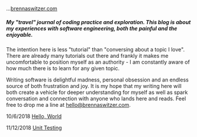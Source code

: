 ...[brennaswitzer.com](https://brennaswitzer.com)

##### My "travel" journal of coding practice and exploration. This blog is about my experiences with software engineering, both the painful and the enjoyable. 

The intention here is less "tutorial" than "conversing about a topic I love". There are already many tutorials out there and frankly it makes me uncomfortable to position myself as an authority - I am constantly aware of how much there is to learn for any given topic. 

Writing software is delightful madness, personal obsession and an endless source of both frustration and joy. It is my hope that my writing here will both create a vehicle for deeper understanding for myself as well as spark conversation and connection with anyone who lands here and reads. Feel free to drop me a line at [hello@brennaswitzer.com](mailto:hello@brennaswitzer.com).

10/6/2018 [Hello, World](helloWorld.md)

11/12/2018 [Unit Testing](unitTesting.md)

